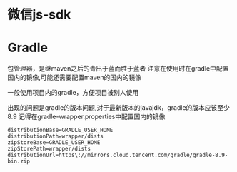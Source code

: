# 微信js-sdk



# Gradle
包管理器，是继maven之后的青出于蓝而胜于蓝者
注意在使用时在gradle中配置国内的镜像,可能还需要配置maven的国内的镜像

一般使用项目内的gradle，方便项目被别人使用


出现的问题是gradle的版本问题,对于最新版本的javajdk，gradle的版本应该至少8.9
记得在gradle-wrapper.properties中配置国内的镜像
```file
distributionBase=GRADLE_USER_HOME  
distributionPath=wrapper/dists  
zipStoreBase=GRADLE_USER_HOME  
zipStorePath=wrapper/dists  
distributionUrl=https\://mirrors.cloud.tencent.com/gradle/gradle-8.9-bin.zip
```

